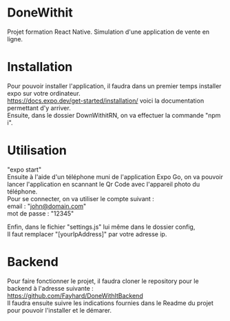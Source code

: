 # DoneWithit

Projet formation React Native. Simulation d'une application de vente en ligne.

# Installation

Pour pouvoir installer l'application, il faudra dans un premier temps installer expo sur votre ordinateur.\
https://docs.expo.dev/get-started/installation/ voici la documentation permettant d'y arriver.\
Ensuite, dans le dossier DownWithitRN, on va effectuer la commande "npm i".

# Utilisation

"expo start"\
Ensuite à l'aide d'un téléphone muni de l'application Expo Go, on va pouvoir lancer l'application en scannant le Qr Code avec l'appareil photo du téléphone.\
Pour se connecter, on va utiliser le compte suivant :\
email : "john@domain.com"\
mot de passe : "12345"

Enfin, dans le fichier "settings.js" lui même dans le dossier config,\
Il faut remplacer "[yourIpAddress]" par votre adresse ip.

# Backend

Pour faire fonctionner le projet, il faudra cloner le repository pour le backend à l'adresse suivante : https://github.com/Fayhard/DoneWithItBackend \
Il faudra ensuite suivre les indications fournies dans le Readme du projet pour pouvoir l'installer et le démarer.
